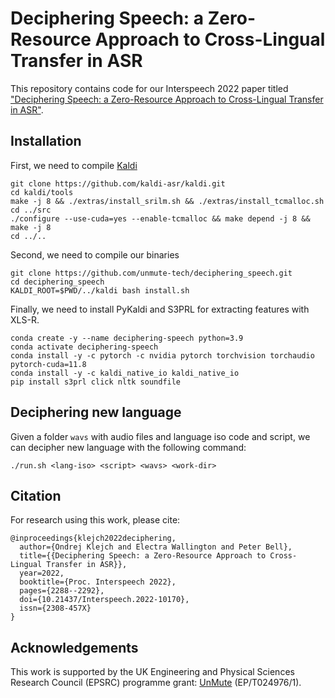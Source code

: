 # Deciphering Speech: a Zero-Resource Approach to Cross-Lingual Transfer in ASR

This repository contains code for our Interspeech 2022 paper titled ["Deciphering Speech: a Zero-Resource Approach to Cross-Lingual Transfer in ASR"](https://www.isca-archive.org/interspeech_2022/klejch22_interspeech.html).

## Installation
First, we need to compile [Kaldi](https://github.com/kaldi-asr/kaldi)
```
git clone https://github.com/kaldi-asr/kaldi.git
cd kaldi/tools
make -j 8 && ./extras/install_srilm.sh && ./extras/install_tcmalloc.sh
cd ../src
./configure --use-cuda=yes --enable-tcmalloc && make depend -j 8 && make -j 8
cd ../..
```

Second, we need to compile our binaries
```
git clone https://github.com/unmute-tech/deciphering_speech.git
cd deciphering_speech
KALDI_ROOT=$PWD/../kaldi bash install.sh
```

Finally, we need to install PyKaldi and S3PRL for extracting features with XLS-R.
```
conda create -y --name deciphering-speech python=3.9
conda activate deciphering-speech
conda install -y -c pytorch -c nvidia pytorch torchvision torchaudio pytorch-cuda=11.8
conda install -y -c kaldi_native_io kaldi_native_io
pip install s3prl click nltk soundfile
```

## Deciphering new language
Given a folder `wavs` with audio files and language iso code and script, we can decipher new language with the following command:
```
./run.sh <lang-iso> <script> <wavs> <work-dir>
```

## Citation
For research using this work, please cite:
```
@inproceedings{klejch2022deciphering,
  author={Ondrej Klejch and Electra Wallington and Peter Bell},
  title={{Deciphering Speech: a Zero-Resource Approach to Cross-Lingual Transfer in ASR}},
  year=2022,
  booktitle={Proc. Interspeech 2022},
  pages={2288--2292},
  doi={10.21437/Interspeech.2022-10170},
  issn={2308-457X}
}
```

## Acknowledgements
This work is supported by the UK Engineering and Physical Sciences Research Council (EPSRC) programme grant: [UnMute](https://unmute.tech/) (EP/T024976/1).
